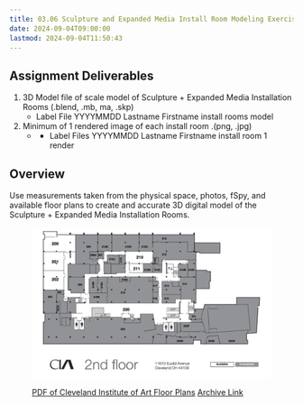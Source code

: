 ```yaml
---
title: 03.06 Sculpture and Expanded Media Install Room Modeling Exercise Assignment
date: 2024-09-04T09:00:00
lastmod: 2024-09-04T11:50:43
---
```


## Assignment Deliverables

1. 3D Model file of scale model of Sculpture + Expanded Media Installation Rooms (.blend, .mb, ma, .skp)
   - Label File YYYYMMDD Lastname Firstname install rooms model
2. Minimum of 1 rendered image of each install room .(png, .jpg)
   - - Label Files YYYYMMDD Lastname Firstname install room 1 render

## Overview

Use measurements taken from the physical space, photos, fSpy, and available floor plans to create and accurate 3D digital model of the Sculpture + Expanded Media Installation Rooms.

<figure>

[ ![CIA 2nd Floor Plan](./CIA-All-Floors-28-Oct-2022.jpg)](https://my.cia.edu/ICS/Portlets/ICS/Handoutportlet/viewhandler.ashx?handout_id=12c7143a-c6d1-4f6d-8e71-32e74f93d9a0)

 <figcaption>
 
[PDF of Cleveland Institute of Art Floor Plans](https://my.cia.edu/ICS/Portlets/ICS/Handoutportlet/viewhandler.ashx?handout_id=12c7143a-c6d1-4f6d-8e71-32e74f93d9a0) [Archive Link](./CIA-All-Floors-28-Oct-2022.pdf)

</figcaption>
</figure>
